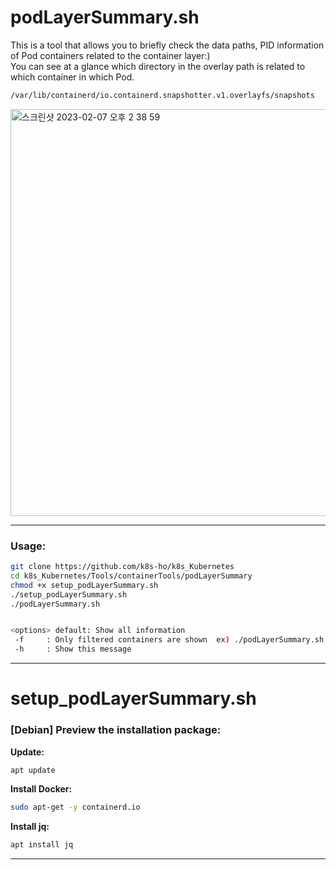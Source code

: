 # podLayerSummary.sh
  
This is a tool that allows you to briefly check the data paths, PID information of Pod containers related to the container layer:)  
You can see at a glance which directory in the overlay path is related to which container in which Pod.
```bash    
/var/lib/containerd/io.containerd.snapshotter.v1.overlayfs/snapshots
```
<img width="651" alt="스크린샷 2023-02-07 오후 2 38 59" src="https://user-images.githubusercontent.com/118821939/217158030-c394dcf7-2fdf-4f68-9519-930d437eb7e4.png">



---

### Usage:  
```bash
git clone https://github.com/k8s-ho/k8s_Kubernetes    
cd k8s_Kubernetes/Tools/containerTools/podLayerSummary
chmod +x setup_podLayerSummary.sh
./setup_podLayerSummary.sh 
./podLayerSummary.sh


<options> default: Show all information
 -f     : Only filtered containers are shown  ex) ./podLayerSummary.sh -f [Container ID]
 -h     : Show this message
```

---

# setup_podLayerSummary.sh  
### [Debian] Preview the installation package:   
__Update:__     
```bash
apt update   
```
__Install Docker:__    
```bash
sudo apt-get -y containerd.io
```
__Install jq:__  
```bash
apt install jq
```   

---
